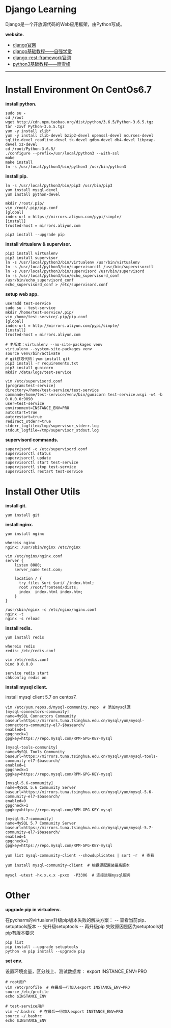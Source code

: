 # Django Learning

Django是一个开放源代码的Web应用框架，由Python写成。

**website.**

- [django官网](https://www.djangoproject.com)    
- [django基础教程——自强学堂](https://code.ziqiangxuetang.com/django/django-tutorial.html)
- [django-rest-framework官网](https://www.django-rest-framework.org/tutorial/quickstart/)
- [python3基础教程——廖雪峰](https://www.liaoxuefeng.com/wiki/1016959663602400)

---

# Install Environment On CentOs6.7

**install python.**

```shell
sudo su -
cd /root
wget http://cdn.npm.taobao.org/dist/python/3.6.5/Python-3.6.5.tgz
tar -zxvf Python-3.6.5.tgz
yum -y install zlib*
yum -y install zlib-devel bzip2-devel openssl-devel ncurses-devel sqlite-devel readline-devel tk-devel gdbm-devel db4-devel libpcap-devel xz-devel
cd /root/Python-3.6.5/
./configure --prefix=/usr/local/python3 --with-ssl
make
make install
ln -s /usr/local/python3/bin/python3 /usr/bin/python3 
```

**install pip.**

```shell
ln -s /usr/local/python3/bin/pip3 /usr/bin/pip3
yum install mysql-devel
yum install python-devel

mkdir /root/.pip/ 
vim /root/.pip/pip.conf  
[global]
index-url = https://mirrors.aliyun.com/pypi/simple/
[install]
trusted-host = mirrors.aliyun.com

pip3 install --upgrade pip
```

**install virtualenv & supervisor.**

```shell
pip3 install virtualenv
pip3 install supervisor
ln -s /usr/local/python3/bin/virtualenv /usr/bin/virtualenv
ln -s /usr/local/python3/bin/supervisorctl /usr/bin/supervisorctl
ln -s /usr/local/python3/bin/supervisord /usr/bin/supervisord
ln -s /usr/local/python3/bin/echo_supervisord_conf /usr/bin/echo_supervisord_conf
echo_supervisord_conf > /etc/supervisord.conf
```

**setup web app.**

```shell
useradd test-service
sudo su - test-service
mkdir /home/test-service/.pip/
vim /home/test-service/.pip/pip.conf
[global]
index-url = http://mirrors.aliyun.com/pypi/simple/
[install]
trusted-host = mirrors.aliyun.com

# 老版本：virtualenv --no-site-packages venv
virtualenv --system-site-packages venv
source venv/bin/activate
# git获取代码：yum install git
pip3 install -r requirements.txt
pip3 install gunicorn
mkdir /data/logs/test-service

vim /etc/supervisord.conf
[program:test-service]
directory=/home/test-service/test-service
command=/home/test-service/venv/bin/gunicorn test-service.wsgi -w4 -b 0.0.0.0:9090
user=test-service
environment=INSTANCE_ENV=PRO
autostart=true
autorestart=true
redirect_stderr=true
stderr_logfile=/tmp/supervisor_stderr.log
stdout_logfile=/tmp/supervisor_stdout.log
```

**supervisord commands.**

```shell
supervisord -c /etc/supervisord.conf
supervisorctl status
supervisorctl update
supervisorctl start test-service
supervisorctl stop test-service
supervisorctl restart test-service
```

# Install Other Utils

**install git.**

```shell
yum install git
```

**install nginx.**

```shell
yum install nginx

whereis nginx
nginx: /usr/sbin/nginx /etc/nginx

vim /etc/nginx/nginx.conf
server {
    listen 8080;
    server_name test.com;

    location / {
      try_files $uri $uri/ /index.html;
      root /root/frontend/dists;
      index  index.html index.htm;
    }
}

/usr/sbin/nginx -c /etc/nginx/nginx.conf
nginx -t
nginx -s reload
```

**install redis.**

```shell
yum install redis

whereis redis
redis: /etc/redis.conf

vim /etc/redis.conf
bind 0.0.0.0

service redis start
chkconfig redis on
```

**install mysql client.**

install mysql client 5.7 on centos7.

```shell
vim /etc/yum.repos.d/mysql-community.repo  # 添加mysql源
[mysql-connectors-community]
name=MySQL Connectors Community
baseurl=https://mirrors.tuna.tsinghua.edu.cn/mysql/yum/mysql-connectors-community-el7-$basearch/
enabled=1
gpgcheck=1
gpgkey=https://repo.mysql.com/RPM-GPG-KEY-mysql

[mysql-tools-community]
name=MySQL Tools Community
baseurl=https://mirrors.tuna.tsinghua.edu.cn/mysql/yum/mysql-tools-community-el7-$basearch/
enabled=1
gpgcheck=1
gpgkey=https://repo.mysql.com/RPM-GPG-KEY-mysql

[mysql-5.6-community]
name=MySQL 5.6 Community Server
baseurl=https://mirrors.tuna.tsinghua.edu.cn/mysql/yum/mysql-5.6-community-el7-$basearch/
enabled=0
gpgcheck=1
gpgkey=https://repo.mysql.com/RPM-GPG-KEY-mysql

[mysql-5.7-community]
name=MySQL 5.7 Community Server
baseurl=https://mirrors.tuna.tsinghua.edu.cn/mysql/yum/mysql-5.7-community-el7-$basearch/
enabled=1
gpgcheck=1
gpgkey=https://repo.mysql.com/RPM-GPG-KEY-mysql

yum list mysql-community-client --showduplicates | sort -r  # 查看

yum install mysql-community-client  # 根据源配置装最高版本

mysql -utest -hx.x.x.x -pxxx  -P3306  # 连接远端mysql服务
```

# Other

**upgrade pip in virtualenv.**

在pycharm的virtualenv升级pip版本失败的解决方案：
-- 查看当前pip、setuptools版本
-- 先升级setuptools
-- 再升级pip
失败原因是因为setuptools对pip有版本要求

```shell
pip list
pip install --upgrade setuptools
python -m pip install --upgrade pip
```

**set env.**

设置环境变量，区分线上、测试数据库：
export INSTANCE_ENV=PRO

```shell
# root用户
vim /etc/profile  # 在最后一行加入export INSTANCE_ENV=PRO
source /etc/profile
echo $INSTANCE_ENV

# test-service用户
vim ~/.bashrc  # 在最后一行加入export INSTANCE_ENV=PRO
source ~/.bashrc
echo $INSTANCE_ENV
```

